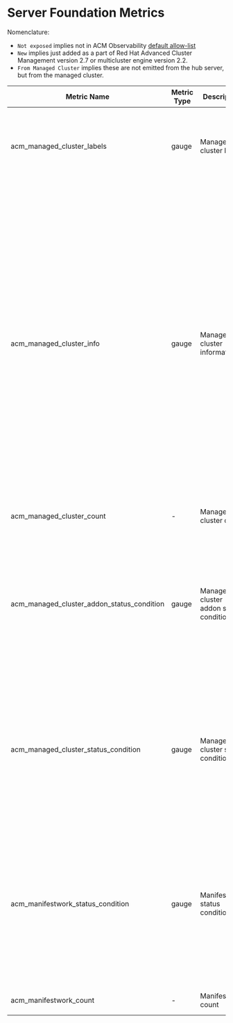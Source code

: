 # Server Foundation Metrics

Nomenclature:

- `Not exposed` implies not in ACM Observability [default allow-list](https://github.com/stolostron/multicluster-observability-operator/blob/main/operators/multiclusterobservability/manifests/base/config/metrics_allowlist.yaml)
- `New` implies just added as a part of Red Hat Advanced Cluster Management version 2.7 or multicluster engine version 2.2.
- `From Managed Cluster` implies these are not emitted from the hub server, but from the managed cluster.

| Metric Name                                             | Metric Type | Description | Labels | Status |
|---------------------------------------------------------|-------------|-------------|-------|--------|
| acm_managed_cluster_labels  | gauge  | Managed cluster labels | <table> <tr> <th>Number</th> <th>Label</th> <th>Description</th></tr> <tr> <td>1</td> <td>`hub_cluster_id`</td> <td>The cluster ID of the hub cluster.</td> </tr> <tr> <td>2</td> <td>`managed_cluster_id`</td> <td>The managed cluster ID is the cluster ID if the managed cluster is an OpenShift Container Platform cluster, otherwise it is the cluster name.</td> </tr> </table> | STABLE  |
| acm_managed_cluster_info   | gauge | Managed cluster information | <table> <tr> <th>Number</th> <th>Label</th> <th>Description</th> </tr> <tr> <td>1</td> <td>`hub_cluster_id`</td> <td>The cluster ID of the hub cluster.</td> </tr> <tr> <td>2</td> <td>`managed_cluster_id`</td> <td>The managed cluster ID is the cluster ID if the managed cluster is an OpenShift Container Platform cluster, otherwise it is the cluster name.</td> </tr> <tr> <td>3</td> <td>`vendor`</td> <td>The label `vendor` of the managed cluster.</td> </tr> <tr> <td>4</td> <td>`cloud`</td> <td>The label `cloud` of the managed cluster.</td> </tr> <tr> <td>5</td> <td>`service_name`</td> <td>The annotation `open-cluster-management/service-name` of the managed cluster. The values are `Compute` and `Other`.</td> </tr> <tr> <td>6</td> <td>`created_via`</td> <td>The annotation `open-cluster-management/created-via` updated by MCE. The supported values are `Discovery`,`AssistedInstaller`,`Hive` and `Other`.</td> </tr> <tr> <td>7</td> <td>`version`</td> <td>The OpenShift Container Platform version if the managed cluster is an OpenShift Container Platform cluster, otherwise is the Kubernetes version.</td> </tr> <tr> <td>8</td> <td>`available`</td> <td>The condition `ManagedClusterConditionAvailable` of the managed cluster. The values are `True` and `False`.</td> </tr> <tr> <td>9</td> <td>`core_worker`</td> <td>The core count of worker nodes on the managed cluster.</td> </tr> <tr> <td>10</td> <td>`socket_worker`</td> <td>The socket count of worker nodes on the {ocp-short} cluster.</td> </tr> </table> |  Not exposed, STABLE  |
| acm_managed_cluster_count  | - | Managed cluster count | None |  Not exposed, STABLE |
| acm_managed_cluster_addon_status_condition | gauge | Managed cluster addon status condition | <table> <tr> <th>Number</th> <th>Label</th> <th>Description</th> </tr> <tr> <td>1</td> <td>`addon_name`</td> <td>The name of the add-on.</td> </tr> <tr> <td>2</td> <td>`managed_cluster_id`</td> <td>The name of the managed cluster to which the add-on belongs.</td> </tr> <tr> <td>3</td> <td>`managed_cluster_name`</td> <td>The name of the managed cluster to which the add-on belongs.</td> </tr> <tr> <td>4</td> <td>`condition`</td> <td>The name of the condition.</td> </tr> <tr> <td>5</td> <td>`status`</td> <td>The status of the condition. Valid values are `true`, `false`, or `unknown`. For required conditions like `Available`, the status is set to unknown if the condition is missing. </td> </tr></table> | Not exposed, New |
| acm_managed_cluster_status_condition | gauge | Managed cluster status condition | <table> <tr> <th>Number</th> <th>Label</th> <th>Description</th> </tr> <tr> <td>1</td> <td>`managed_cluster_id`</td> <td>The managed cluster ID is the cluster ID if the managed cluster is an {ocp-short} cluster, otherwise it is the cluster name.</td> </tr> <tr> <td>2</td> <td>`managed_cluster_name`</td> <td>The name of the managed cluster.</td> </tr> <tr> <td>3</td> <td>`condition`</td> <td>The name of the condition.</td> </tr> <tr> <td>4</td> <td>`status`</td> <td>The status of the condition. Valid values are `true`, `false`, or `unknown`. For required conditions like `ManagedClusterConditionAvailable`, the status is set to unknown if the condition is missing. </td> </tr></table>  | Not exposed, New |
| acm_manifestwork_status_condition | gauge | Manifestwork status condition | <table> <tr> <th>Number</th> <th>Label</th> <th>Description</th> </tr> <tr> <td>1</td> <td>`manifestwork`</td> <td>The name of the manifestwork.</td> </tr> <tr> <td>2</td> <td>`managed_cluster_id`</td> <td>The name of the managed cluster to which the manifestwork belongs.</td> </tr> <tr> <td>3</td> <td>`managed_cluster_name`</td> <td>The name of the managed cluster to which the manifestwork belongs.</td> </tr> <tr> <td>4</td> <td>`condition`</td> <td>The name of the condition.</td> </tr> <tr> <td>5</td> <td>`status`</td> <td>The status of the condition. Valid values are `true`, `false`, or `unknown`. For required conditions like `Applied` and `Available`, the status is set to unknown if the condition is missing. </td> </tr></table>  | Not exposed, New |
| acm_manifestwork_count | - | Manifestwork count | None | Not exposed, New |
